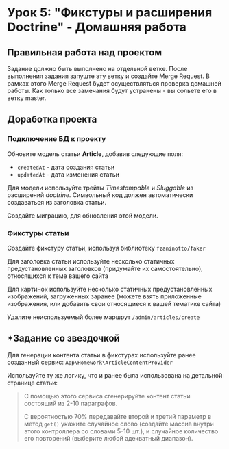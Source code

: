 # Урок 5: "Фикстуры и расширения Doctrine" - Домашняя работа


## Правильная работа над проектом

Задание должно быть выполнено на отдельной ветке. После выполнения задания запуште эту ветку и создайте Merge Request. В рамках этого Merge Request будет осуществляться проверка домашней работы. Как только все замечания будут устранены - вы сольете его в ветку master.


## Доработка проекта

### Подключение БД к проекту
Обновите модель статьи **Article**, добавив следующие поля:
- `createdAt` - дата создания статьи
- `updatedAt` - дата изменения статьи

Для модели используйте трейты *Timestampable* и *Sluggable* из расширений *doctrine*. Символьный код должен автоматически создаваться из заголовка статьи.

Создайте миграцию, для обновления этой модели.

### Фикстуры статьи
Создайте фикстуру статьи, используя библиотеку `fzaninotto/faker`

Для заголовка статьи используйте несколько статичных предустановленных заголовков (придумайте их самостоятельно), относящихся к теме вашего сайта

Для картинок используйте несколько статичных предустановленных изображений, загруженных заранее (можете взять приложенные изображения, или добавить свои относящиеся к вашей тематике сайта)

Удалите неиспользуемый более маршрут `/admin/articles/create`

## *Задание со звездочкой
Для генерации контента статьи в фикстурах используйте ранее созданный сервис: `App\Homework\ArticleContentProvider`

Используйте ту же логику, что и ранее была использована на детальной странице статьи:

> С помощью этого сервиса сгенерируйте контент статьи состоящий из 2-10 параграфов.
>
> С вероятностью 70% передавайте второй и третий параметр в метод `get()` укажите случайное слово (создайте массив внутри этого контроллера со словами 5-10 шт.), и случайное количество его повторений (выберите любой адекватный диапазон).
